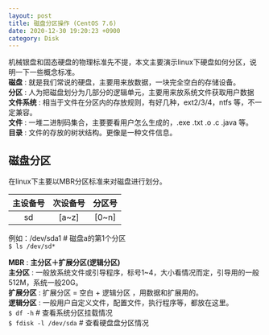 ```yaml
---
layout: post
title: 磁盘分区操作 (CentOS 7.6) 
date: 2020-12-30 19:20:23 +0900
category: Disk
---
```

机械银盘和固态硬盘的物理标准先不提，本文主要演示linux下硬盘如何分区，说明一下一些概念标准。  
**磁盘** : 就是我们常说的硬盘，主要用来放数据，一块完全空白的存储设备。  
**分区** : 人为把磁盘划分为几部分的逻辑单元，主要用来放系统文件获取用户数据
**文件系统** : 相当于文件在分区内的存放规则，有好几种，ext2/3/4，ntfs 等，不一定兼容。  
**文件** : 一堆二进制码集合，主要要看用户怎么生成的，.exe .txt .o .c .java 等。  
**目录** : 文件的存放的树状结构。更像是一种文件信息。  

## 磁盘分区
在linux下主要以MBR分区标准来对磁盘进行划分。  

|主设备号|次设备号|分区号|  
|:-:|:-:|:-:|  
|sd|[a~z]|[0~n]|    
例如：/dev/sda1 # 磁盘a的第1个分区  
`$ ls /dev/sd*`   

**MBR** : **主分区＋扩展分区(逻辑分区)**  
**主分区** : 一般放系统文件或引导程序，标号1~4，大小看情况而定，引导用的一般512M，系统一般20G。  
**扩展分区** : 扩展分区 = 空白 + 逻辑分区 ，用数据和扩展用的。  
**逻辑分区** : 一般用户自定义文件，配置文件，执行程序等，都放在这里。  
`$ df -h` # 查看系统分区挂载情况  
`$ fdisk -l /dev/sda` # 查看硬盘盘分区情况  




